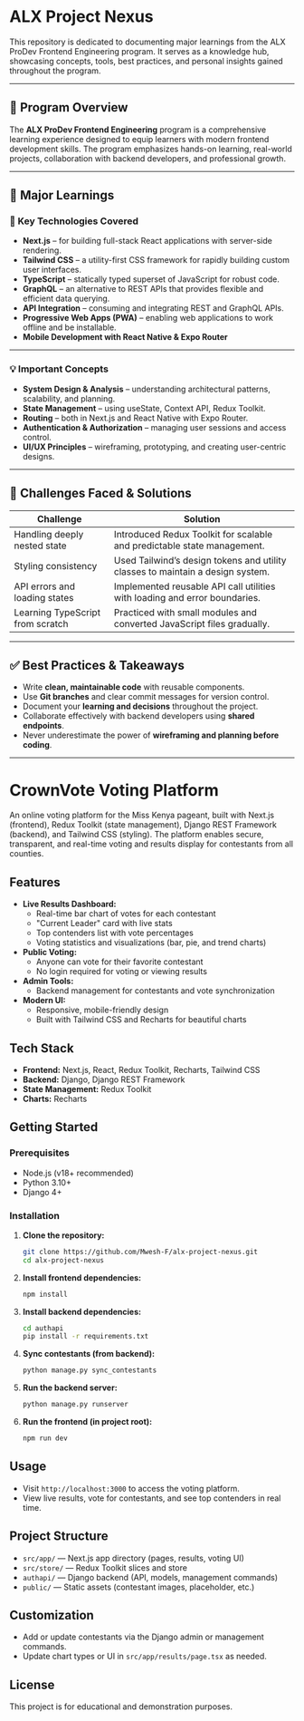 # ALX Project Nexus

This repository is dedicated to documenting major learnings from the ALX ProDev Frontend Engineering program. It serves as a knowledge hub, showcasing concepts, tools, best practices, and personal insights gained throughout the program.

---

## 📘 Program Overview

The **ALX ProDev Frontend Engineering** program is a comprehensive learning experience designed to equip learners with modern frontend development skills. The program emphasizes hands-on learning, real-world projects, collaboration with backend developers, and professional growth.

---

## 🚀 Major Learnings

### 🧩 Key Technologies Covered

- **Next.js** – for building full-stack React applications with server-side rendering.
- **Tailwind CSS** – a utility-first CSS framework for rapidly building custom user interfaces.
- **TypeScript** – statically typed superset of JavaScript for robust code.
- **GraphQL** – an alternative to REST APIs that provides flexible and efficient data querying.
- **API Integration** – consuming and integrating REST and GraphQL APIs.
- **Progressive Web Apps (PWA)** – enabling web applications to work offline and be installable.
- **Mobile Development with React Native & Expo Router**

---

### 💡 Important Concepts

- **System Design & Analysis** – understanding architectural patterns, scalability, and planning.
- **State Management** – using useState, Context API, Redux Toolkit.
- **Routing** – both in Next.js and React Native with Expo Router.
- **Authentication & Authorization** – managing user sessions and access control.
- **UI/UX Principles** – wireframing, prototyping, and creating user-centric designs.

---

## 🧠 Challenges Faced & Solutions

| Challenge | Solution |
|----------|----------|
| Handling deeply nested state | Introduced Redux Toolkit for scalable and predictable state management. |
| Styling consistency | Used Tailwind’s design tokens and utility classes to maintain a design system. |
| API errors and loading states | Implemented reusable API call utilities with loading and error boundaries. |
| Learning TypeScript from scratch | Practiced with small modules and converted JavaScript files gradually. |

---

## ✅ Best Practices & Takeaways

- Write **clean, maintainable code** with reusable components.
- Use **Git branches** and clear commit messages for version control.
- Document your **learning and decisions** throughout the project.
- Collaborate effectively with backend developers using **shared endpoints**.
- Never underestimate the power of **wireframing and planning before coding**.

---

# CrownVote Voting Platform

An online voting platform for the Miss Kenya pageant, built with Next.js (frontend), Redux Toolkit (state management), Django REST Framework (backend), and Tailwind CSS (styling). The platform enables secure, transparent, and real-time voting and results display for contestants from all counties.

## Features

- **Live Results Dashboard:**
  - Real-time bar chart of votes for each contestant
  - "Current Leader" card with live stats
  - Top contenders list with vote percentages
  - Voting statistics and visualizations (bar, pie, and trend charts)
- **Public Voting:**
  - Anyone can vote for their favorite contestant
  - No login required for voting or viewing results
- **Admin Tools:**
  - Backend management for contestants and vote synchronization
- **Modern UI:**
  - Responsive, mobile-friendly design
  - Built with Tailwind CSS and Recharts for beautiful charts

## Tech Stack

- **Frontend:** Next.js, React, Redux Toolkit, Recharts, Tailwind CSS
- **Backend:** Django, Django REST Framework
- **State Management:** Redux Toolkit
- **Charts:** Recharts

## Getting Started

### Prerequisites
- Node.js (v18+ recommended)
- Python 3.10+
- Django 4+

### Installation

1. **Clone the repository:**
	```bash
	git clone https://github.com/Mwesh-F/alx-project-nexus.git
	cd alx-project-nexus
	```

2. **Install frontend dependencies:**
	```bash
	npm install
	```

3. **Install backend dependencies:**
	```bash
	cd authapi
	pip install -r requirements.txt
	```

4. **Sync contestants (from backend):**
	```bash
	python manage.py sync_contestants
	```

5. **Run the backend server:**
	```bash
	python manage.py runserver
	```

6. **Run the frontend (in project root):**
	```bash
	npm run dev
	```

## Usage

- Visit `http://localhost:3000` to access the voting platform.
- View live results, vote for contestants, and see top contenders in real time.

## Project Structure

- `src/app/` — Next.js app directory (pages, results, voting UI)
- `src/store/` — Redux Toolkit slices and store
- `authapi/` — Django backend (API, models, management commands)
- `public/` — Static assets (contestant images, placeholder, etc.)

## Customization

- Add or update contestants via the Django admin or management commands.
- Update chart types or UI in `src/app/results/page.tsx` as needed.

## License

This project is for educational and demonstration purposes.

